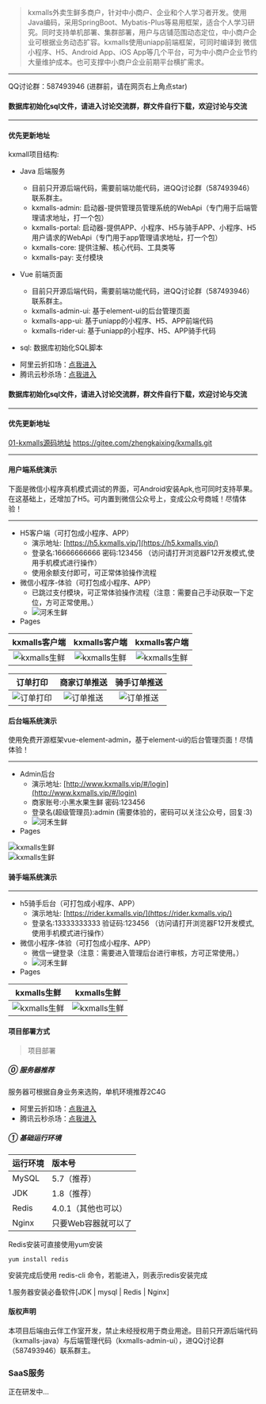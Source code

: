 > kxmalls外卖生鲜多商户，针对中小商户、企业和个人学习者开发。使用Java编码，采用SpringBoot、Mybatis-Plus等易用框架，适合个人学习研究。同时支持单机部署、集群部署，用户与店铺范围动态定位，中小商户企业可根据业务动态扩容。kxmalls使用uniapp前端框架，可同时编译到 微信小程序、H5、Android App、iOS App等几个平台，可为中小商户企业节约大量维护成本。也可支撑中小商户企业前期平台横扩需求。


---
QQ讨论群：587493946 (进群前，请在网页右上角点star)

#### 数据库初始化sql文件，请进入讨论交流群，群文件自行下载，欢迎讨论与交流
---
#### 优先更新地址

kxmall项目结构:

- Java 后端服务
    - 目前只开源后端代码，需要前端功能代码，进QQ讨论群（587493946）联系群主。
    - kxmalls-admin: 启动器-提供管理员管理系统的WebApi（专门用于后端管理请求地址，打一个包）
    - kxmalls-portal: 启动器-提供APP、小程序、H5与骑手APP、小程序、H5用户请求的WebApi（专门用于app管理请求地址，打一个包）
    - kxmalls-core: 提供注解、核心代码、工具类等
    - kxmalls-pay: 支付模块

    
- Vue 前端页面
    - 目前只开源后端代码，需要前端功能代码，进QQ讨论群（587493946）联系群主。
    - kxmalls-admin-ui: 基于element-ui的后台管理页面
    - kxmalls-app-ui: 基于uniapp的小程序、H5、APP前端代码
    - kxmalls-rider-ui: 基于uniapp的小程序、H5、APP骑手代码
  
- sql: 数据库初始化SQL脚本

* 阿里云折扣场：[点我进入](https://www.aliyun.com/minisite/goods?userCode=gclm7a7u)&nbsp;&nbsp;
* 腾讯云秒杀场：[点我进入](https://url.cn/G0fq6Mm5)&nbsp;&nbsp;

#### 数据库初始化sql文件，请进入讨论交流群，群文件自行下载，欢迎讨论与交流
---
#### 优先更新地址

[01-kxmalls源码地址](https://gitee.com/zhengkaixing/kxmalls.git) https://gitee.com/zhengkaixing/kxmalls.git

---

#### 用户端系统演示

下面是微信小程序真机模式调试的界面，可Android安装Apk,也可同时支持苹果。
在这基础上，还增加了H5。可内置到微信公众号上，变成公众号商城！尽情体验！


---
- H5客户端（可打包成小程序、APP）
  - 演示地址: [https://h5.kxmalls.vip/](https://h5.kxmalls.vip/)
  - 登录名:16666666666 密码:123456 （访问请打开浏览器F12开发模式,使用手机模式进行操作）
  - 使用余额支付即可，可正常体验操作流程
- 微信小程序-体验（可打包成小程序、APP）
    - 已跳过支付模块，可正常体验操作流程（注意：需要自己手动获取一下定位，方可正常使用。）
    - ![河禾生鲜](https://kxmalls.oss-cn-hangzhou.aliyuncs.com/kxmalls-kh.jpg)    
- Pages

| kxmalls客户端 | kxmalls客户端 | kxmalls客户端 |
| :----: | :----: | :----: |
| ![kxmalls生鲜](https://kxmalls.oss-cn-hangzhou.aliyuncs.com/kxmalls1.png) | ![kxmalls生鲜](https://kxmalls.oss-cn-hangzhou.aliyuncs.com/kxmalls7.jpg) | ![kxmalls生鲜](https://kxmalls.oss-cn-hangzhou.aliyuncs.com/kxmalls6.jpg)

| 订单打印 | 商家订单推送 | 骑手订单推送  |
| :----: | :----: | :----: |
| ![订单打印](https://kxmalls.oss-cn-hangzhou.aliyuncs.com/kxmall-print.jpg) | ![订单推送](https://kxmalls.oss-cn-hangzhou.aliyuncs.com/kxmalls10.jpg) |  ![订单推送](https://kxmalls.oss-cn-hangzhou.aliyuncs.com/kxmalls9.jpg) 
#### 后台端系统演示

使用免费开源框架vue-element-admin，基于element-ui的后台管理页面！尽情体验！


---
- Admin后台
  - 演示地址: [http://www.kxmalls.vip/#/login](http://www.kxmalls.vip/#/login)
  - 商家账号:小黑水果生鲜 密码:123456
  - 登录名(超级管理员):admin (需要体验的，密码可以关注公众号，回复:3)
  - ![河禾生鲜](https://nontax.oss-cn-beijing.aliyuncs.com/kxmall/PublicQr.jpg)
- Pages
 
![kxmalls生鲜](https://kxmalls.oss-cn-hangzhou.aliyuncs.com/kxmalls3.png)  
![kxmalls生鲜](https://kxmalls.oss-cn-hangzhou.aliyuncs.com/kxmalls4.png)   


#### 骑手端系统演示

---
- h5骑手后台（可打包成小程序、APP）
  - 演示地址: [https://rider.kxmalls.vip/](https://rider.kxmalls.vip/)
  - 登录名:13333333333 验证码:123456 （访问请打开浏览器F12开发模式,使用手机模式进行操作）
- 微信小程序-体验（可打包成小程序、APP）
    - 微信一键登录（注意：需要进入管理后台进行审核，方可正常使用。）
    - ![河禾生鲜](https://kxmalls.oss-cn-hangzhou.aliyuncs.com/kxmalls-rider.jpg)    
- Pages

| kxmalls生鲜 | kxmalls生鲜 |
| :----: |  :----: | 
| ![kxmalls生鲜](https://kxmalls.oss-cn-hangzhou.aliyuncs.com/kxmalls2.png)   | ![kxmalls生鲜](https://kxmalls.oss-cn-hangzhou.aliyuncs.com/kxmalls8.jpg)   |


#### 项目部署方式

>项目部署
##### ⓪ 服务器推荐
服务器可根据自身业务来选购，单机环境推荐2C4G
* 阿里云折扣场：[点我进入](https://www.aliyun.com/minisite/goods?userCode=gclm7a7u)&nbsp;&nbsp;
* 腾讯云秒杀场：[点我进入](https://curl.qcloud.com/XslPhodG)&nbsp;&nbsp;

##### ① 基础运行环境

| 运行环境 | 版本号 |
|:--------|:--------|
|  MySQL   |  5.7（推荐）   |
|  JDK   |  1.8（推荐）   |
|  Redis   |  4.0.1（其他也可以）   |
|  Nginx  |  只要Web容器就可以了  |

Redis安装可直接使用yum安装 
	
	yum install redis

安装完成后使用 redis-cli 命令，若能进入，则表示redis安装完成

1.服务器安装必备软件[JDK | mysql | Redis | Nginx]

#### 版权声明

本项目后端由云伴工作室开发，禁止未经授权用于商业用途。目前只开源后端代码（kxmalls-java）与后端管理代码（kxmalls-admin-ui），进QQ讨论群（587493946）联系群主。


### SaaS服务

正在研发中...
